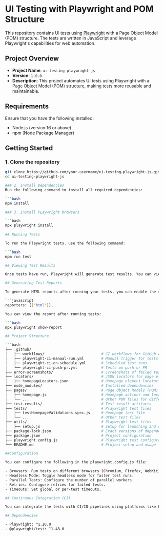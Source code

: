 # UI Testing with Playwright and POM Structure

This repository contains UI tests using [Playwright](https://playwright.dev/) with a Page Object Model (POM) structure. The tests are written in JavaScript and leverage Playwright's capabilities for web automation.

## Project Overview

- **Project Name**: `ui-testing-playwright-js`
- **Version**: `1.0.0`
- **Description**: This project automates UI tests using Playwright with a Page Object Model (POM) structure, making tests more reusable and maintainable.

## Requirements

Ensure that you have the following installed:

- Node.js (version 16 or above)
- npm (Node Package Manager)

## Getting Started

### 1. Clone the repository

```bash
git clone https://github.com/your-username/ui-testing-playwright-js.git
cd ui-testing-playwright-js

### 2. Install Dependencies
Run the following command to install all required dependencies:

```bash
npm install

### 3. Install PLaywright browsers

```bash
npx playwright install
 
## Running Tests

To run the Playwright tests, use the following command:

```bash
npm run test

## Viewing Test Results

Once tests have run, Playwright will generate test results. You can view detailed results, including screenshots and traces, if configured.

## Generating Test Reports

To generate HTML reports after running your tests, you can enable the reporter in your playwright.config.js file:

```javascript
reporters: [['html']],

You can view the report after running tests:

```bash
npx playwright show-report

## Project Structure

```bash
├── .github/                  
│   ├── workflows/                          # CI workflows for GitHub Actions
│   ├── playwright-ci-manual-run.yml        # Manual trigger for tests
│   ├── playwright-ci-on-schedule.yml       # Scheduled test runs
│   └── playwright-ci-push-pr.yml           # Tests on push or PR
├── error-screenshots/                      # Screenshots of failed tests
├── locators/                               # JSON locators for page elements
│   ├── homepageLocators.json               # Homepage element locators
├── node_modules/                           # Installed dependencies
├── pages/                                  # Page Object Models (POM)
│   ├── homepage.js                         # Homepage actions and locators
│   └── ...                                 # Other POM files for different pages
├── test-results/                           # Test result artifacts
├── tests/                                  # Playwright test files
│   ├── testHomepageValidations.spec.js     # Homepage test file
│   └── ...                                 # Other test files
├── utils/                                  # Playwright test files
│   ├── setup.js                            # Setup for launching and configuring browser instance
├── package-lock.json                       # Exact versions of dependencies
├── package.json                            # Project configuration
├── playwright.config.js                    # Playwright test configuration
└── README.md                               # Project setup and usage

##Configuration

You can configure the following in the playwright.config.js file:

- Browsers: Run tests on different browsers (Chromium, Firefox, WebKit).
- Headless Mode: Toggle headless mode for faster test runs.
- Parallel Tests: Configure the number of parallel workers.
- Retries: Configure retries for failed tests.
- Timeouts: Set global or per-test timeouts.

## Continuous Integration (CI)

You can integrate the tests with CI/CD pipelines using platforms like GitHub Actions. A sample configuration is provided in .github/workflows/playwright.yml.

## Dependencies

- Playwright: ^1.20.0
- @playwright/test: ^1.48.0